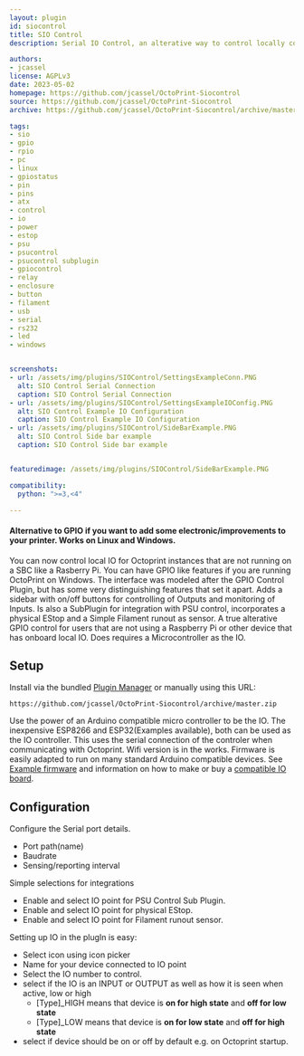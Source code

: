 ```yaml
---
layout: plugin
id: siocontrol
title: SIO Control
description: Serial IO Control, an alterative way to control locally connected IO. Works on any device(PC,SBC) and OS that supports OctoPrint including Windows.  

authors: 
- jcassel
license: AGPLv3
date: 2023-05-02
homepage: https://github.com/jcassel/OctoPrint-Siocontrol
source: https://github.com/jcassel/OctoPrint-Siocontrol
archive: https://github.com/jcassel/OctoPrint-Siocontrol/archive/master.zip

tags:
- sio
- gpio
- rpio
- pc
- linux
- gpiostatus
- pin
- pins
- atx
- control
- io
- power
- estop
- psu
- psucontrol
- psucontrol subplugin
- gpiocontrol
- relay
- enclosure
- button
- filament
- usb
- serial
- rs232
- led
- windows


screenshots:
- url: /assets/img/plugins/SIOControl/SettingsExampleConn.PNG
  alt: SIO Control Serial Connection
  caption: SIO Control Serial Connection 
- url: /assets/img/plugins/SIOControl/SettingsExampleIOConfig.PNG
  alt: SIO Control Example IO Configuration
  caption: SIO Control Example IO Configuration
- url: /assets/img/plugins/SIOControl/SideBarExample.PNG
  alt: SIO Control Side bar example
  caption: SIO Control Side bar example


featuredimage: /assets/img/plugins/SIOControl/SideBarExample.PNG

compatibility:
  python: ">=3,<4"

---
```

#### Alternative to GPIO if you want to add some electronic/improvements to your printer. Works on Linux and Windows. 

You can now control local IO for Octoprint instances that are not running on a SBC like a Rasberry Pi. You can have GPIO like features if you are running OctoPrint on Windows. 
The interface was modeled after the GPIO Control Plugin, but has some very distinguishing features that set it apart. Adds a sidebar with on/off buttons for controlling of Outputs 
and monitoring of Inputs. Is also a SubPlugin for integration with PSU control, incorporates a physical EStop and a Simple Filament runout as sensor. A true alterative GPIO 
control for users that are not using a Raspberry Pi or other device that has onboard local IO. Does requires a Microcontroller as the IO. 


## Setup

Install via the bundled [Plugin Manager](https://docs.octoprint.org/en/master/bundledplugins/pluginmanager.html)
or manually using this URL:

    https://github.com/jcassel/OctoPrint-Siocontrol/archive/master.zip

Use the power of an Arduino compatible micro controller to be the IO. 
The inexpensive ESP8266 and ESP32(Examples available), both can be used as the IO controller. 
This uses the serial connection of the controler when communicating with Octoprint. Wifi version is in the works. 
Firmware is easily adapted to run on many standard Arduino compatible devices. 
See [Example firmware](https://github.com/jcassel/OctoPrint_SIOControl_Firmware) and information on how to make or buy a [compatible IO board](https://www.tindie.com/products/softwaresedge/octoprint-serial-io-kit/). 

## Configuration

Configure the Serial port details. 
- Port path(name)
- Baudrate  
- Sensing/reporting interval

Simple selections for integrations
- Enable and select IO point for PSU Control Sub Plugin.
- Enable and select IO point for physical EStop.
- Enable and select IO point for Filament runout sensor.


Setting up IO in the plugIn is easy:
- Select icon using icon picker
- Name for your device connected to IO point
- Select the IO number to control.
- select if the IO is an INPUT or OUTPUT as well as how it is seen when active, low or high
    - [Type]_HIGH means that device is __on for high state__ and __off for low state__
    - [Type]_LOW means that device is __on for low state__ and __off for high state__
- select if device should be on or off by default e.g. on Octoprint startup.
